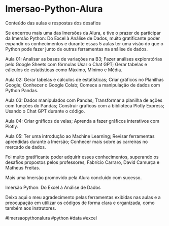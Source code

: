 # Imersao-Python-Alura
Conteúdo das aulas e respostas dos desafios

Se encerrou mais uma das Imersões da Alura, e tive o prazer de participar da Imersão Python: Do Excel à Análise de Dados, muito gratificante poder expandir os conhecimentos e durante essas 5 aulas ter uma visão do que o Python pode fazer junto de outras ferramentas na análise de dados.

Aula 01: Analisar as bases de variações na B3; Fazer análises exploratórias pelo Google Sheets com fórmulas Usar o Chat GPT; Gerar tabelas e cálculos de estatísticas como Máximo, Mínimo e Média.

Aula 02: Gerar tabelas e cálculos de estatísticas; Criar gráficos no Planilhas Google; Conhecer o Google Colab; Comece a manipulação de dados com Python Pandas.

Aula 03: Dados manipulados com Pandas; Transformar a planilha de ações com funções do Pandas; Construir gráficos com a biblioteca Plotly Express; Usando o Chat GPT durante o código.

Aula 04: Criar gráficos de velas; Aprenda a fazer gráficos interativos com Plotly.

Aula 05: Ter uma introdução ao Machine Learning; Revisar ferramentas aprendidas durante a Imersão; Conhecer mais sobre as carreiras no mercado de dados.

Foi muito gratificante poder adquirir esses conhecimentos, superando os desafios propostos pelos professores, Fabrício Carraro, David Camurça e Matheus Freitas.

Mais uma Imersão promovido pela Alura concluído com sucesso.

Imersão Python: Do Excel à Análise de Dados

Deixo aqui o meu agradecimento pelas ferramentas exibidas nas aulas e a preocupação em utilizar os códigos de forma clara e organizada, como também aos instrutores.

#Imersaopythonalura #python #data #excel
